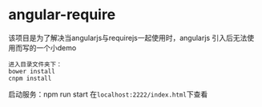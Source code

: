 # angular-require

该项目是为了解决当angularjs与requirejs一起使用时，angularjs 引入后无法使用而写的一个小demo
```
进入目录文件夹下： 
bower install
cnpm install
```
启动服务：npm run start
在```localhost:2222/index.html```下查看
